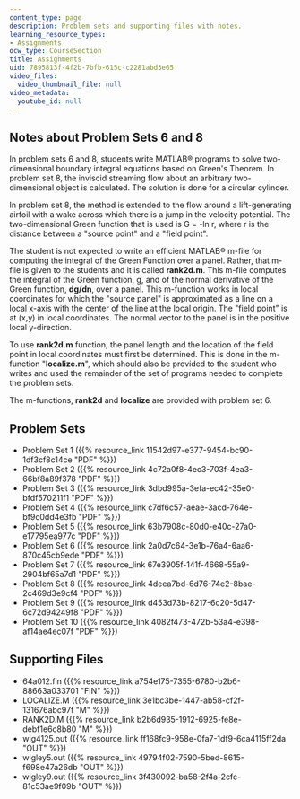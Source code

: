 ```yaml
---
content_type: page
description: Problem sets and supporting files with notes.
learning_resource_types:
- Assignments
ocw_type: CourseSection
title: Assignments
uid: 7895813f-4f2b-7bfb-615c-c2281abd3e65
video_files:
  video_thumbnail_file: null
video_metadata:
  youtube_id: null
---
```


Notes about Problem Sets 6 and 8
--------------------------------

In problem sets 6 and 8, students write MATLAB® programs to solve two-dimensional boundary integral equations based on Green's Theorem. In problem set 8, the inviscid streaming flow about an arbitrary two-dimensional object is calculated. The solution is done for a circular cylinder.

In problem set 8, the method is extended to the flow around a lift-generating airfoil with a wake across which there is a jump in the velocity potential. The two-dimensional Green function that is used is G = -ln r, where r is the distance between a "source point" and a "field point".

The student is not expected to write an efficient MATLAB® m-file for computing the integral of the Green Function over a panel. Rather, that m-file is given to the students and it is called **rank2d.m**. This m-file computes the integral of the Green function, g, and of the normal derivative of the Green function, **dg/dn**, over a panel. This m-function works in local coordinates for which the "source panel" is approximated as a line on a local x-axis with the center of the line at the local origin. The "field point" is at (x,y) in local coordinates. The normal vector to the panel is in the positive local y-direction.

To use **rank2d.m** function, the panel length and the location of the field point in local coordinates must first be determined. This is done in the m-function "**localize.m**", which should also be provided to the student who writes and used the remainder of the set of programs needed to complete the problem sets.

The m-functions, **rank2d** and **localize** are provided with problem set 6.

Problem Sets
------------

*   Problem Set 1 ({{% resource_link 11542d97-e377-9454-bc90-1df3cf8c14ce "PDF" %}})
*   Problem Set 2 ({{% resource_link 4c72a0f8-4ec3-703f-4ea3-66bf8a89f378 "PDF" %}})
*   Problem Set 3 ({{% resource_link 3dbd995a-3efa-ec42-35e0-bfdf570211f1 "PDF" %}})
*   Problem Set 4 ({{% resource_link c7df6c57-aeae-3acd-764e-bf9c0dd4e3fb "PDF" %}})
*   Problem Set 5 ({{% resource_link 63b7908c-80d0-e40c-27a0-e17795ea977c "PDF" %}})
*   Problem Set 6 ({{% resource_link 2a0d7c64-3e1b-76a4-6aa6-870c45cb9ede "PDF" %}})
*   Problem Set 7 ({{% resource_link 67e3905f-141f-4668-55a9-2904bf65a7d1 "PDF" %}})
*   Problem Set 8 ({{% resource_link 4deea7bd-6d76-74e2-8bae-2c469d3e9cf4 "PDF" %}})
*   Problem Set 9 ({{% resource_link d453d73b-8217-6c20-5d47-6c72d94249f8 "PDF" %}})
*   Problem Set 10 ({{% resource_link 4082f473-472b-53a4-e398-af14ae4ec07f "PDF" %}})

Supporting Files
----------------

*   64a012.fin ({{% resource_link a754e175-7355-6780-b2b6-88663a033701 "FIN" %}})
*   LOCALIZE.M ({{% resource_link 3e1bc3be-1447-ab58-cf2f-131676abc97f "M" %}})
*   RANK2D.M ({{% resource_link b2b6d935-1912-6925-fe8e-debf1e6c8b80 "M" %}})
*   wig4125.out ({{% resource_link ff168fc9-958e-0fa7-1df9-6ca4115ff2da "OUT" %}})
*   wigley5.out ({{% resource_link 49794f02-7590-5bed-8615-f698e47a26db "OUT" %}})
*   wigley9.out ({{% resource_link 3f430092-ba58-2f4a-2cfc-81c53ae9f09b "OUT" %}})